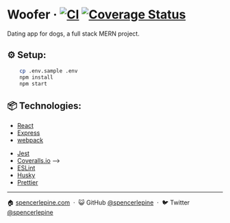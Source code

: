 # Woofer &middot; [![CI](https://github.com/spencerlepine/woofer/actions/workflows/main.yml/badge.svg?branch=main)](https://github.com/spencerlepine/woofer/actions/workflows/main.yml) [![Coverage Status](https://coveralls.io/repos/github/spencerlepine/woofer/badge.svg?branch=main)](https://coveralls.io/github/spencerlepine/woofer?branch=main)

Dating app for dogs, a full stack MERN project.

## ⚙️ Setup:

```sh
    cp .env.sample .env
    npm install
    npm start
```

## 📦 Technologies:

- [React](https://reactjs.org/)
- [Express](https://expressjs.com/)
- [webpack](https://webpack.js.org/)
<!-- - [React Testing Libary](https://testing-library.com/) -->
- [Jest](https://jestjs.io/)
- [Coveralls.io](https://testing-library.com/) -->
- [ESLint](https://eslint.org/)
- [Husky](https://typicode.github.io/husky/#/)
- [Prettier](https://prettier.io/)

---

🏠 [spencerlepine.com](https://www.spencerlepine.com) &nbsp;&middot;&nbsp; 😺 GitHub [@spencerlepine](https://github.com/spencerlepine) &nbsp;&middot;&nbsp; 🐦 Twitter [@spencerlepine](http://twitter.com/spencerlepine)
